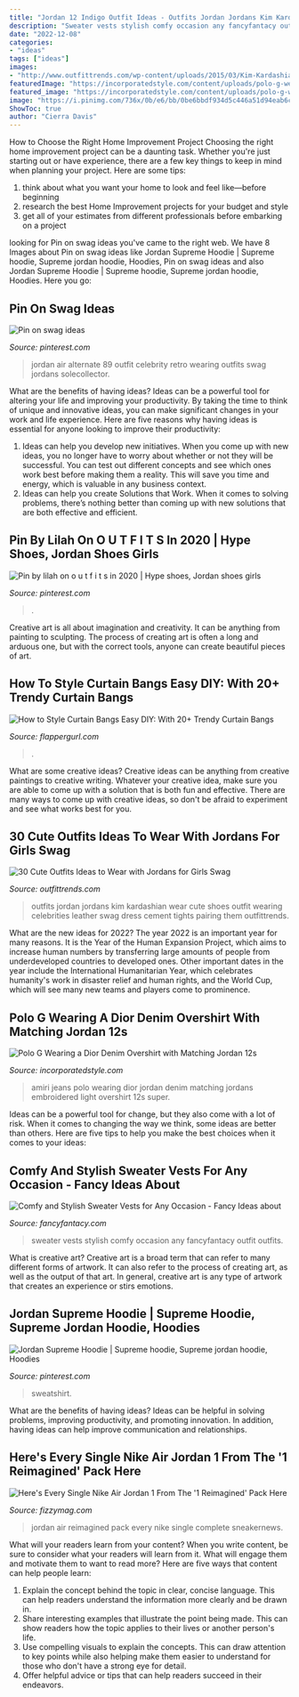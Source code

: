 ```yaml
---
title: "Jordan 12 Indigo Outfit Ideas - Outfits Jordan Jordans Kim Kardashian Wear Cute Shoes Outfit Wearing Celebrities Leather Swag Dress Cement Tights Pairing Them Outfittrends"
description: "Sweater vests stylish comfy occasion any fancyfantacy outfit outfits"
date: "2022-12-08"
categories:
- "ideas"
tags: ["ideas"]
images:
- "http://www.outfittrends.com/wp-content/uploads/2015/03/Kim-Kardashian-in-Jordan.jpg"
featuredImage: "https://incorporatedstyle.com/content/uploads/polo-g-wearing-a-dior-denim-shirt-with-lv-belt-amiri-jeans-and-jordans-in-ig-fit-pic.jpg"
featured_image: "https://incorporatedstyle.com/content/uploads/polo-g-wearing-a-dior-denim-shirt-with-lv-belt-amiri-jeans-and-jordans-in-ig-fit-pic.jpg"
image: "https://i.pinimg.com/736x/0b/e6/bb/0be6bbdf934d5c446a51d94eab6c007e--jordan--fashion-killa.jpg"
ShowToc: true
author: "Cierra Davis"
---
```



How to Choose the Right Home Improvement Project
Choosing the right home improvement project can be a daunting task. Whether you're just starting out or have experience, there are a few key things to keep in mind when planning your project. Here are some tips: 
1. think about what you want your home to look and feel like—before beginning
2. research the best Home Improvement projects for your budget and style
3. get all of your estimates from different professionals before embarking on a project

	

		
looking for Pin on swag ideas you've came to the right web. We have 8 Images about Pin on swag ideas like Jordan Supreme Hoodie | Supreme hoodie, Supreme jordan hoodie, Hoodies, Pin on swag ideas and also Jordan Supreme Hoodie | Supreme hoodie, Supreme jordan hoodie, Hoodies. Here you go:
		
    
## Pin On Swag Ideas

<img loading=lazy src="https://i.pinimg.com/736x/0b/e6/bb/0be6bbdf934d5c446a51d94eab6c007e--jordan--fashion-killa.jpg" onerror="this.onerror=null;this.src='https://tse1.mm.bing.net/th?id=OIP.DqpbPKxqLCroIi6tXc2u-gHaHa&amp;pid=15.1';" alt="Pin on swag ideas">

_Source: pinterest.com_

>jordan air alternate 89 outfit celebrity retro wearing outfits swag jordans solecollector. 

	

What are the benefits of having ideas?
Ideas can be a powerful tool for altering your life and improving your productivity. By taking the time to think of unique and innovative ideas, you can make significant changes in your work and life experience. Here are five reasons why having ideas is essential for anyone looking to improve their productivity: 
1. Ideas can help you develop new initiatives. When you come up with new ideas, you no longer have to worry about whether or not they will be successful. You can test out different concepts and see which ones work best before making them a reality. This will save you time and energy, which is valuable in any business context. 
2. Ideas can help you create Solutions that Work. When it comes to solving problems, there’s nothing better than coming up with new solutions that are both effective and efficient.

    
## Pin By Lilah On O U T F I T S In 2020 | Hype Shoes, Jordan Shoes Girls

<img loading=lazy src="https://i.pinimg.com/originals/c3/fd/c7/c3fdc7ef62e3c4d1ff564e889630d877.jpg" onerror="this.onerror=null;this.src='https://tse3.mm.bing.net/th?id=OIP.pYn1ZLlyXH9bj2psTmDm0AHaHa&amp;pid=15.1';" alt="Pin by lilah on o u t f i t s in 2020 | Hype shoes, Jordan shoes girls">

_Source: pinterest.com_

>. 

	

Creative art is all about imagination and creativity. It can be anything from painting to sculpting. The process of creating art is often a long and arduous one, but with the correct tools, anyone can create beautiful pieces of art.

    
## How To Style Curtain Bangs Easy DIY: With 20+ Trendy Curtain Bangs

<img loading=lazy src="https://flappergurl.com/wp-content/uploads/2021/03/154910928_5165461440191223_2236402322734775868_n-1080x694.jpg" onerror="this.onerror=null;this.src='https://tse3.mm.bing.net/th?id=OIP.M4URZKRmd8x22uYxqL-gigHaEw&amp;pid=15.1';" alt="How to Style Curtain Bangs Easy DIY: With 20+ Trendy Curtain Bangs">

_Source: flappergurl.com_

>. 

	

What are some creative ideas?
Creative ideas can be anything from creative paintings to creative writing. Whatever your creative idea, make sure you are able to come up with a solution that is both fun and effective. There are many ways to come up with creative ideas, so don't be afraid to experiment and see what works best for you.

    
## 30 Cute Outfits Ideas To Wear With Jordans For Girls Swag

<img loading=lazy src="http://www.outfittrends.com/wp-content/uploads/2015/03/Kim-Kardashian-in-Jordan.jpg" onerror="this.onerror=null;this.src='https://tse4.mm.bing.net/th?id=OIP.s86LZE-S55HOUvyp9DrDZwAAAA&amp;pid=15.1';" alt="30 Cute Outfits Ideas to Wear with Jordans for Girls Swag">

_Source: outfittrends.com_

>outfits jordan jordans kim kardashian wear cute shoes outfit wearing celebrities leather swag dress cement tights pairing them outfittrends. 

	

What are the new ideas for 2022?
The year 2022 is an important year for many reasons. It is the Year of the Human Expansion Project, which aims to increase human numbers by transferring large amounts of people from underdeveloped countries to developed ones. Other important dates in the year include the International Humanitarian Year, which celebrates humanity's work in disaster relief and human rights, and the World Cup, which will see many new teams and players come to prominence.

    
## Polo G Wearing A Dior Denim Overshirt With Matching Jordan 12s

<img loading=lazy src="https://incorporatedstyle.com/content/uploads/polo-g-wearing-a-dior-denim-shirt-with-lv-belt-amiri-jeans-and-jordans-in-ig-fit-pic.jpg" onerror="this.onerror=null;this.src='https://tse1.mm.bing.net/th?id=OIP.KMotjZlG5mbG3PpkGGv_EQHaJO&amp;pid=15.1';" alt="Polo G Wearing a Dior Denim Overshirt with Matching Jordan 12s">

_Source: incorporatedstyle.com_

>amiri jeans polo wearing dior jordan denim matching jordans embroidered light overshirt 12s super. 

	

Ideas can be a powerful tool for change, but they also come with a lot of risk. When it comes to changing the way we think, some ideas are better than others. Here are five tips to help you make the best choices when it comes to your ideas: 

    
## Comfy And Stylish Sweater Vests For Any Occasion - Fancy Ideas About

<img loading=lazy src="https://fancyfantacy.com/wp-content/uploads/2020/02/Comfy-and-Stylish-Sweater-Vests-for-Any-Occasion-9.jpg" onerror="this.onerror=null;this.src='https://tse2.mm.bing.net/th?id=OIP.0OFyKdpss6gfs1jnCgsvfAHaJ3&amp;pid=15.1';" alt="Comfy and Stylish Sweater Vests for Any Occasion - Fancy Ideas about">

_Source: fancyfantacy.com_

>sweater vests stylish comfy occasion any fancyfantacy outfit outfits. 

	

What is creative art?
Creative art is a broad term that can refer to many different forms of artwork. It can also refer to the process of creating art, as well as the output of that art. In general, creative art is any type of artwork that creates an experience or stirs emotions.

    
## Jordan Supreme Hoodie | Supreme Hoodie, Supreme Jordan Hoodie, Hoodies

<img loading=lazy src="https://i.pinimg.com/originals/02/2c/9b/022c9bac65bd00c5c6b681ddacc4c29f.png" onerror="this.onerror=null;this.src='https://tse1.mm.bing.net/th?id=OIP.B4Oe1Cx4rw_NqBC3lXdLdgHaHa&amp;pid=15.1';" alt="Jordan Supreme Hoodie | Supreme hoodie, Supreme jordan hoodie, Hoodies">

_Source: pinterest.com_

>sweatshirt. 

	

What are the benefits of having ideas?
Ideas can be helpful in solving problems, improving productivity, and promoting innovation. In addition, having ideas can help improve communication and relationships.

    
## Here&#039;s Every Single Nike Air Jordan 1 From The &#039;1 Reimagined&#039; Pack Here

<img loading=lazy src="https://fizzymag.com/uploads/article_photo/file_name/0f90ebc0-aebe-4552-9006-1714b0902a31/air-jordan-1-explorer-11.jpg" onerror="this.onerror=null;this.src='https://tse2.mm.bing.net/th?id=OIP.9O8_vHTDQMPcIYRZ-CwwFwHaFM&amp;pid=15.1';" alt="Here&#039;s Every Single Nike Air Jordan 1 From The &#039;1 Reimagined&#039; Pack Here">

_Source: fizzymag.com_

>jordan air reimagined pack every nike single complete sneakernews. 

	

What will your readers learn from your content?
When you write content, be sure to consider what your readers will learn from it. What will engage them and motivate them to want to read more? Here are five ways that content can help people learn: 
1. Explain the concept behind the topic in clear, concise language. This can help readers understand the information more clearly and be drawn in.
2. Share interesting examples that illustrate the point being made. This can show readers how the topic applies to their lives or another person's life. 
3. Use compelling visuals to explain the concepts. This can draw attention to key points while also helping make them easier to understand for those who don't have a strong eye for detail. 
4. Offer helpful advice or tips that can help readers succeed in their endeavors.

